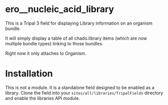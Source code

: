 # ero__nucleic_acid_library

This is a Tripal 3 field for displaying Library information on an organism bundle.  

It will simply display a table of all chado.library items (which are now multiple bundle types) linking to those bundles.

Right now it only attaches to Organism.


# Installation

This is not a module.  It is a standalone field designed to be enabled as a library.  Clone the field into your `sites/all/libraries/TripalFields` directory and enable the libraries API module.
